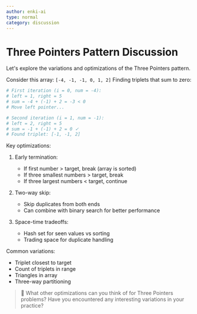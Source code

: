 ```yaml
---
author: enki-ai
type: normal
category: discussion
---
```


# Three Pointers Pattern Discussion

Let's explore the variations and optimizations of the Three Pointers pattern.

Consider this array: `[-4, -1, -1, 0, 1, 2]`
Finding triplets that sum to zero:
```python
# First iteration (i = 0, num = -4):
# left = 1, right = 5
# sum = -4 + (-1) + 2 = -3 < 0
# Move left pointer...

# Second iteration (i = 1, num = -1):
# left = 2, right = 5
# sum = -1 + (-1) + 2 = 0 ✓
# Found triplet: [-1, -1, 2]
```

Key optimizations:
1. Early termination:
   - If first number > target, break (array is sorted)
   - If three smallest numbers > target, break
   - If three largest numbers < target, continue

2. Two-way skip:
   - Skip duplicates from both ends
   - Can combine with binary search for better performance

3. Space-time tradeoffs:
   - Hash set for seen values vs sorting
   - Trading space for duplicate handling

Common variations:
- Triplet closest to target
- Count of triplets in range
- Triangles in array
- Three-way partitioning

> 💬 What other optimizations can you think of for Three Pointers problems? Have you encountered any interesting variations in your practice? 